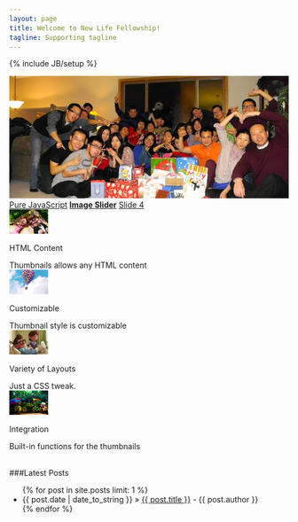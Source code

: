 ```yaml
---
layout: page
title: Welcome to New Life Fellowship!
tagline: Supporting tagline
---
```

{% include JB/setup %}

<head>
    <link href="themes/2/js-image-slider.css" rel="stylesheet" type="text/css" />
    <script src="themes/2/js-image-slider.js" type="text/javascript"></script>
</head>

<div id="sliderFrame">
  <div id="slider">
    <a href="https://www.facebook.com/groups/564531400284272/" target="_blank">
      <img src="images/christmas.jpg" alt="Welcome to jQuery Slider" />
    </a>
    <a class="lazyImage" href="images/image-slider-2.jpg" title="Pure Javascript. No jQuery. No Flash.">Pure JavaScript</a>
    <a href="http://www.menucool.com/javascript-image-slider"><b data-src="images/image-slider-3.jpg">Image Slider</b></a>
    <a class="lazyImage" href="images/image-slider-4.jpg" title="">Slide 4</a>
  </div>
  <!--thumbnails-->
  <div id="thumbs">
    <div class="thumb">
      <div class="frame"><img src="images/thumb1.jpg" /></div>
      <div class="thumb-content"><p>HTML Content</p>Thumbnails allows any HTML content</div>
      <div style="clear:both;"></div>
    </div>
    <div class="thumb">
      <div class="frame"><img src="images/thumb2.jpg" /></div>
      <div class="thumb-content"><p>Customizable</p>Thumbnail style is customizable</div>
      <div style="clear:both;"></div>
    </div>
    <div class="thumb">
      <div class="frame"><img src="images/thumb3.jpg" /></div>
      <div class="thumb-content"><p>Variety of Layouts</p>Just a CSS tweak.</div>
      <div style="clear:both;"></div>
    </div>
    <div class="thumb">
      <div class="frame"><img src="images/thumb4.jpg" /></div>
      <div class="thumb-content"><p>Integration</p>Built-in functions for the thumbnails</div>
      <div style="clear:both;"></div>
    </div>
  </div>
  <!--clear above float:left elements. It is required if above #slider is styled as float:left. -->
  <div style="clear:both;height:0;"></div>
  </br>
</div>


###Latest Posts

<ul class="posts">
  {% for post in site.posts limit: 1 %}
  <li><span>{{ post.date | date_to_string }}</span> &raquo; <a href="{{ BASE_PATH }}{{ post.url }}">{{ post.title }}</a>
  <span> - {{ post.author }}</span></li>
  {% endfor %}
</ul>
